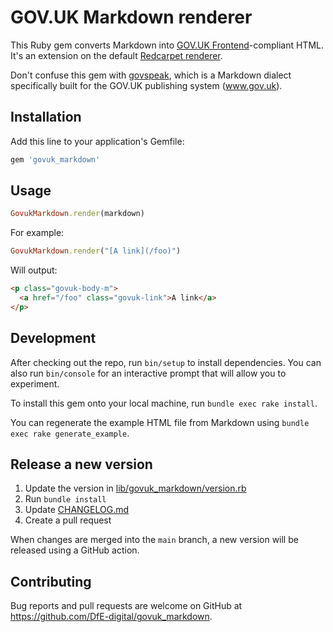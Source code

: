 # GOV.UK Markdown renderer

This Ruby gem converts Markdown into [GOV.UK Frontend](https://github.com/alphagov/govuk-frontend)-compliant HTML. It's an extension on the default [Redcarpet renderer](https://github.com/vmg/redcarpet).

Don't confuse this gem with [govspeak](https://github.com/alphagov/govspeak), which is a Markdown dialect specifically built for the GOV.UK publishing system (www.gov.uk).

## Installation

Add this line to your application's Gemfile:

```ruby
gem 'govuk_markdown'
```

## Usage

```rb
GovukMarkdown.render(markdown)
```

For example:

```rb
GovukMarkdown.render("[A link](/foo)")
```

Will output:

```html
<p class="govuk-body-m">
  <a href="/foo" class="govuk-link">A link</a>
</p>
```

## Development

After checking out the repo, run `bin/setup` to install dependencies. You can also run `bin/console` for an interactive prompt that will allow you to experiment.

To install this gem onto your local machine, run `bundle exec rake install`.

You can regenerate the example HTML file from Markdown using `bundle exec rake generate_example`.

## Release a new version

1. Update the version in [lib/govuk_markdown/version.rb](lib/govuk_markdown/version.rb)
2. Run `bundle install`
3. Update [CHANGELOG.md](CHANGELOG.md)
4. Create a pull request

When changes are merged into the `main` branch, a new version will be released using a GitHub action.

## Contributing

Bug reports and pull requests are welcome on GitHub at https://github.com/DfE-digital/govuk_markdown.
